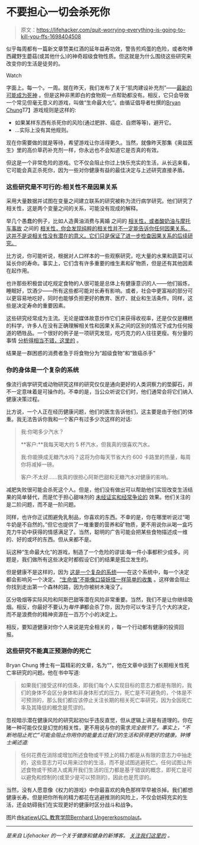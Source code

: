 # 不要担心一切会杀死你

> 原文：<https://lifehacker.com/quit-worrying-everything-is-going-to-kill-you-ffs-1698404508>

似乎每周都有一篇新文章赞美红酒的延年益寿功效，警告煎鸡蛋的危险，或者吹捧西藏野生蘑菇(或其他什么)的神奇超级食物性质。但这就是为什么围绕这些研究来改变你的生活是徒劳的。

Watch

字面上。每一个。一周。就在昨天，我们发布了关于“肌肉建设补充剂”——[最新的可能成为死神](http://vitals.lifehacker.com/no-muscle-building-supplements-havent-been-proven-to-c-1698106284) 。但是这种非黑即白的食物观一点帮助都没有。相反，它只会导致一个常见但毫无意义的游戏，叫做“生命最大化”。由循证倡导者杜撰的[Bryan Chung](http://evidencebasedfitness.net)T7】游戏规则是这样的:

*   如果某样东西有杀死你的风险(通过肥胖、癌症、自燃等等)，避开它。
*   ...实际上没有其他规则。

现在你需要做的就是等待，希望游戏让你活得更久。当然，就像昨天那集《奥兹医生》里的高价草药补充剂一样，你永远也不会知道它是否真的有效。

但这是一个非常危险的游戏。它不仅会阻止你过上快乐充实的生活，从长远来看，它可能会真正杀死你，因为一些对你健康有益的最佳决定与上述研究直接矛盾。

### 这些研究是不可行的:相关性不是因果关系

采用大量数据并试图在变量之间建立联系的研究被称为流行病学研究。他们研究了相关性，这是两个变量之间的关系，可能没有现成的解释。

举几个愚蠢的例子，比如人造黄油消费与离婚 之间的 [相关性，或者酸奶油与摩托车事故](http://cdn.twentytwowords.com/wp-content/uploads/Spurious-Correlations-01-685x432.jpg?719868) 之间的 [相关性，你会发现纯粹的相关性并不一定能告诉你任何因果关系。这并不是说相关性没有潜在的意义。它们只是保证了进一步检查因果关系的后续研究。](http://cdn.twentytwowords.com/wp-content/uploads/Spurious-Correlations-06-685x434.jpg?719868)

比方说，你可能听说，根据对人口样本的一些观察研究，吃大量的水果和蔬菜可以延长你的寿命。事实上，它们含有许多重要的维生素和矿物质，但是还有其他因素在起作用。

也许那些积极尝试吃规定食物的人很可能是总体上有健康意识的人——他们锻炼，睡眠好，饮酒少——所有这些都可能对长寿有影响。或者，社会中更富裕的部分可以更容易地吃好，同时也能够负担更好的教育、医疗、就业和生活条件。同样，这些是决定寿命的重要因素。

这些研究经常成为主流。无论是媒体故意炒作它们来获得收视率，还是仅仅是糟糕的科学，许多人在没有正确理解相关性和因果关系之间的区别的情况下成为任何报道的牺牲品。一个很好的例子是一项研究发现，吃巧克力的人往往更瘦。有分量的事情 [分析得相当不错，这里的](http://www.weightymatters.ca/2012/03/what-reading-that-eat-chocolate-be.html) 。

结果是一群困惑的消费者急于将食物分为“超级食物”和“致癌杀手”

### 你的身体是一个复杂的系统

像流行病学研究或动物研究这样的研究仅仅是通向更好的人类洞察力的垫脚石，并不一定意味着是可操作的。不幸的是，当公众听说它们时，他们通常会将它们纳入健康决策过程。

比方说，一个人正在经历健康问题，他们的医生告诉他们，这主要是由于他们的体重。我无法告诉你我和一个客户有过多少次这样的对话:

> 我:你喝多少汽水？
> 
> **客户:**我每天喝大约 5 杯汽水，但我真的很喜欢汽水。
> 
> 我:你能换成无糖汽水吗？这将为你每天节省大约 600 卡路里的热量，每周你将减掉一磅。
> 
> 客户:不太好……我真的很担心阿斯巴甜和无糖汽水对健康的影响。

减肥失败很可能会杀死这个人。但是，他们没有做出可以帮助他们实现改变生活结果的简单替代，而是忙于担心甜味剂的 [未经证实和经常争论的](http://examine.com/faq/is-diet-soda-bad-for-you/) 效果。他们关注的是二阶问题，而不是一阶问题。

同样，也许你正试图避免乳制品，你喜欢的东西。不幸的是，你在哪里听说过“喝牛奶是不自然的。”但它也提供了一堆重要的营养和矿物质，更不用说你从喝一盒巧克力牛奶中获得的情感满足了。当然，聪明的广告可能会把某些食物描述成一维的、好的或坏的东西。但从来都不是。

玩这种“生命最大化”的游戏，制造了一个危险的谬误:每一件小事都积少成多。问题是，我们做所有这些决定时都假设它们的结果是孤立发生的。

但是健康不是这样的，因为 [这是一个复杂的系统](http://en.wikipedia.org/wiki/Complex_system)——在这个系统中，每一个决定都会影响另一个决定。 [“生命值”不能像口袋妖怪一样简单的收集](https://lifehacker.com/when-every-little-bit-helps-improve-your-health-and-1697858546) 。这样做会阻止你找到走出第一个森林的路，因为你被树木淹没了。

区分吸烟等实际风险和阿斯巴甜等潜在风险非常重要。当然，我们不是让你继续吸烟。相反，你最好不要认为*每件事*都会杀了你，因为你可以专注于几个大的决定，而不是浪费你的精神资源在一百万个小的决定上。

相反，要知道健康对你个人来说是完全相关的 ，每一个行动都有健康的投资回报。

### **这些研究不能真正预测你的死亡**

Bryan Chung 博士有一篇精彩的文章，名为“”，他在文章中谈到了长期相关性死亡率研究的问题。他在书中写道:

> 如果我们接受这样的信条，即我们每个人实现目标的意志力都是有限的，我们的身体不会区分身体和非身体形式的压力，死亡是不可避免的，个体是不可预测的，那么我们都应该停止关注长期的相关死亡率研究，因为全因死亡率及其降低的概念是荒谬的。

忽视暗示潜在健康风险的研究起初似乎违反直觉，但从逻辑上讲是有道理的。你在赌一种可能仅仅是幻觉的相关性，更不用说与你的需求*完全脱节了。事实上，“不断地阻止死亡”可能会阻止你用你的能量去过我们的生活和获得更好的健康。钟博士阐述道:*

> 任何花费在消除或增加所述食物或干预上的精力都是从有限的意志力中抽走的，这些意志力可以用来过你的生活，而不是试图逃避死亡。任何试图让所述食物或干预进入或离开我们生活的压力都是基于错误的概念，即死亡是可以避免和控制的(或至少是可以预测的)，因此也是荒谬的。

当然，没有人愿意像《权力的游戏》中你最喜欢的角色那样早早被杀掉。我们都想健康长寿。但是把你所有的精力都花在逃避推测的风险上，不仅会妨碍充实的生活，还会妨碍我们在实现更好的健康时区分战斗和战争。

图片由[katiew](https://www.flickr.com/photos/katiew/)[UCL 教育学院](https://www.flickr.com/photos/ioelondon/)[Bernhard Ungerer](https://www.flickr.com/photos/bernhard_ungerer/)[kosmolaut](https://www.flickr.com/photos/helico/)。

* * *

[](http://vitals.lifehacker.com/)**是来自 Lifehacker 的一个关于健康和健身的新博客。* [*关注我们这里的*](https://twitter.com/VitalsLH) *。**